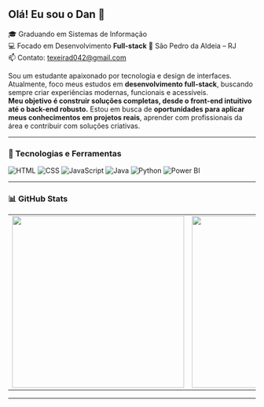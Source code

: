 ## Olá! Eu sou o Dan 👋

🎓 Graduando em Sistemas de Informação  
💻 Focado em Desenvolvimento **Full-stack** 📍 São Pedro da Aldeia – RJ  
📫 Contato: texeirad042@gmail.com  

Sou um estudante apaixonado por tecnologia e design de interfaces.  
Atualmente, foco meus estudos em **desenvolvimento full-stack**, buscando sempre criar experiências modernas, funcionais e acessíveis.  
**Meu objetivo é construir soluções completas, desde o front-end intuitivo até o back-end robusto.** Estou em busca de **oportunidades para aplicar meus conhecimentos em projetos reais**, aprender com profissionais da área e contribuir com soluções criativas.

---

### 🚀 Tecnologias e Ferramentas  
![HTML](https://img.shields.io/badge/HTML5-E34F26?style=for-the-badge&logo=html5&logoColor=white) ![CSS](https://img.shields.io/badge/CSS3-1572B6?style=for-the-badge&logo=css3&logoColor=white) ![JavaScript](https://img.shields.io/badge/JavaScript-F7DF1E?style=for-the-badge&logo=javascript&logoColor=black) ![Java](https://img.shields.io/badge/Java-007396?style=for-the-badge&logo=java&logoColor=white) ![Python](https://img.shields.io/badge/Python-3776AB?style=for-the-badge&logo=python&logoColor=white) ![Power BI](https://img.shields.io/badge/Power%20BI-F2C811?style=for-the-badge&logo=powerbi&logoColor=black)

---  

### 📊 GitHub Stats  
<table>
  <tr>
    <td><img src="https://github-readme-stats.vercel.app/api?username=DescomplicaDevDan&show_icons=true&theme=dark&hide_border=true" width="350"/></td>
    <td><img src="https://github-readme-stats.vercel.app/api/top-langs/?username=DescomplicaDevDan&layout=compact&theme=dark&hide_border=true" width="350"/></td>
  </tr>
</table>

---
